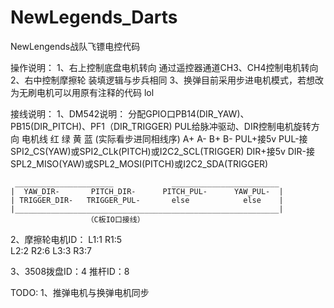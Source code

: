 # NewLegends_Darts
 NewLengends战队飞镖电控代码

操作说明：
1、右上控制底盘电机转向 通过遥控器通道CH3、CH4控制电机转向
2、右中控制摩擦轮  装填逻辑与步兵相同
3、换弹目前采用步进电机模式，若想改为无刷电机可以用原有注释的代码   lol

接线说明：
1、DM542说明：
    分配GPIO口PB14(DIR_YAW)、PB15(DIR_PITCH)、PF1（DIR_TRIGGER) 
    PUL给脉冲驱动、DIR控制电机旋转方向
    电机线 红  绿  黄  蓝 (实际看步进同相线序)
          A+  A-  B+  B-
    PUL+接5v
    PUL-接SPI2_CS(YAW)或SPI2_CLk(PITCH)或I2C2_SCL(TRIGGER)
    DIR+接5v
    DIR-接SPL2_MISO(YAW)或SPL2_MOSI(PITCH)或I2C2_SDA(TRIGGER)

     ______________________             ________________________
    |  YAW_DIR-       PITCH_DIR-      PITCH_PUL-      YAW_PUL-  |
    | TRIGGER_DIR-   TRIGGER_PUL-       else            else    |
    |___________________________________________________________|
                     （C板IO口接线）      
2、摩擦轮电机ID：
L1:1       R1:5        
L2:2       R2:6
L3:3       R3:7

3、3508拨盘ID：4 推杆ID：8

TODO:
1、推弹电机与换弹电机同步

